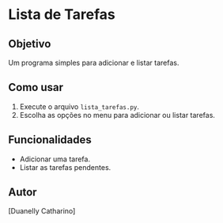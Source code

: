 # Lista de Tarefas

## Objetivo
Um programa simples para adicionar e listar tarefas.

## Como usar
1. Execute o arquivo `lista_tarefas.py`.
2. Escolha as opções no menu para adicionar ou listar tarefas.

## Funcionalidades
- Adicionar uma tarefa.
- Listar as tarefas pendentes.

## Autor
[Duanelly Catharino]
